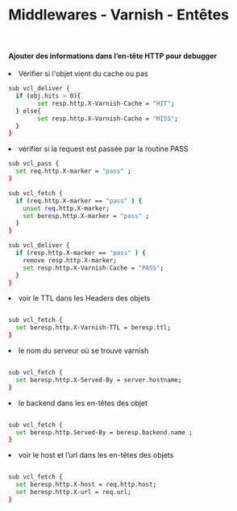 Middlewares - Varnish - Entêtes
==
<br/>

#### Ajouter des informations dans l’en-tête HTTP pour debugger

<li> Vérifier si l'objet vient du cache ou pas </li>


```bash
sub vcl_deliver {
  if (obj.hits > 0){
        set resp.http.X-Varnish-Cache = "HIT";
  } else{
        set resp.http.X-Varnish-Cache = "MISS";
  }
}

```


<li> vérifier si la request est passée par la routine PASS </li>


```bash
sub vcl_pass {
  set req.http.X-marker = "pass" ;
}

sub vcl_fetch {
  if (req.http.X-marker == "pass" ) {
    unset req.http.X-marker;
    set beresp.http.X-marker = "pass" ;
  }
}

sub vcl_deliver {
  if (resp.http.X-marker == "pass" ) {
    remove resp.http.X-marker;
    set resp.http.X-Varnish-Cache = "PASS";
  }
}

```

<li> voir le TTL dans les Headers des objets </li>


```bash

sub vcl_fetch {
  set beresp.http.X-Varnish-TTL = beresp.ttl;
}

```

<li> le nom du serveur où se trouve varnish </li>


```bash

sub vcl_fetch {
  set beresp.http.X-Served-By = server.hostname;
}

```

<li> le backend dans les en-têtes des objet </li>


```bash

sub vcl_fetch {
  set beresp.http.Served-By = beresp.backend.name ;
}

```

<li> voir le host et l’url dans les en-têtes des objets </li>


```bash

sub vcl_fetch {
  set beresp.http.X-host = req.http.host;
  set beresp.http.X-url = req.url;
}

```
